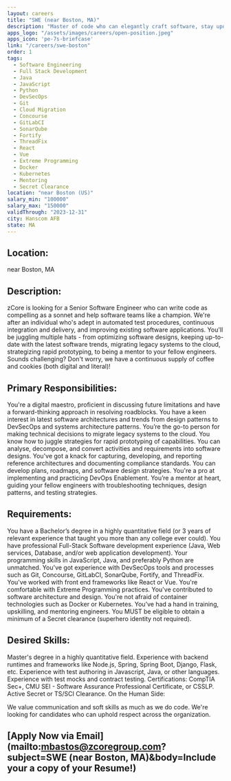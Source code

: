 ```yaml
---
layout: careers
title: "SWE (near Boston, MA)"
description: "Master of code who can elegantly craft software, stay updated with latest tech trends, juggle migrating legacy systems to the cloud and mentoring fellow engineers with a love for continuous learning and improvement."
apps_logo: "/assets/images/careers/open-position.jpeg"
apps_icon: 'pe-7s-briefcase'
link: "/careers/swe-boston"
order: 1
tags: 
  - Software Engineering
  - Full Stack Development
  - Java
  - JavaScript
  - Python
  - DevSecOps
  - Git
  - Cloud Migration
  - Concourse
  - GitLabCI
  - SonarQube
  - Fortify
  - ThreadFix
  - React
  - Vue
  - Extreme Programming
  - Docker
  - Kubernetes
  - Mentoring
  - Secret Clearance
location: "near Boston (US)"
salary_min: "100000"
salary_max: "150000"
validThrough: "2023-12-31"
city: Hanscom AFB
state: MA
---
```


## Location: 

near Boston, MA

## Description:

zCore is looking for a Senior Software Engineer who can write code as compelling as a sonnet and help software teams like a champion. We're after an individual who's adept in automated test procedures, continuous integration and delivery, and improving existing software applications. You'll be juggling multiple hats - from optimizing software designs, keeping up-to-date with the latest software trends, migrating legacy systems to the cloud, strategizing rapid prototyping, to being a mentor to your fellow engineers. Sounds challenging? Don't worry, we have a continuous supply of coffee and cookies (both digital and literal)!

## Primary Responsibilities:

You're a digital maestro, proficient in discussing future limitations and have a forward-thinking approach in resolving roadblocks.
You have a keen interest in latest software architectures and trends from design patterns to DevSecOps and systems architecture patterns.
You’re the go-to person for making technical decisions to migrate legacy systems to the cloud.
You know how to juggle strategies for rapid prototyping of capabilities.
You can analyse, decompose, and convert activities and requirements into software designs.
You've got a knack for capturing, developing, and reporting reference architectures and documenting compliance standards.
You can develop plans, roadmaps, and software design strategies.
You're a pro at implementing and practicing DevOps Enablement.
You’re a mentor at heart, guiding your fellow engineers with troubleshooting techniques, design patterns, and testing strategies.
## Requirements:

You have a Bachelor’s degree in a highly quantitative field (or 3 years of relevant experience that taught you more than any college ever could).
You have professional Full-Stack Software development experience (Java, Web services, Database, and/or web application development).
Your programming skills in JavaScript, Java, and preferably Python are unmatched.
You've got experience with DevSecOps tools and processes such as Git, Concourse, GitLabCI, SonarQube, Fortify, and ThreadFix.
You've worked with front end frameworks like React or Vue.
You're comfortable with Extreme Programming practices.
You've contributed to software architecture and design.
You're not afraid of container technologies such as Docker or Kubernetes.
You’ve had a hand in training, upskilling, and mentoring engineers.
You MUST be eligible to obtain a minimum of a Secret clearance (superhero identity not required).
## Desired Skills:

Master's degree in a highly quantitative field.
Experience with backend runtimes and frameworks like Node.js, Spring, Spring Boot, Django, Flask, etc.
Experience with test authoring in Javascript, Java, or other languages.
Experience with test mocks and contract testing.
Certifications: CompTIA Sec+, CMU SEI - Software Assurance Professional Certificate, or CSSLP.
Active Secret or TS/SCI Clearance.
On the Human Side:

We value communication and soft skills as much as we do code. We're looking for candidates who can uphold respect across the organization.

## [Apply Now via Email](mailto:mbastos@zcoregroup.com?subject=SWE (near Boston, MA)&body=Include your a copy of your Resume!)

